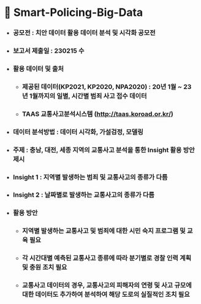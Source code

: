 # 👮 Smart-Policing-Big-Data
- ### 공모전 : 치안 데이터 활용 데이터 분석 및 시각화 공모전
- ### 보고서 제출일 : 230215 수
- ### 활용 데이터 및 출처 
   - ### 제공된 데이터(KP2021, KP2020, NPA2020) : 20년 1월 ~ 23년 1월까지의 일별, 시간별 범죄 사고 접수 데이터
   - ### TAAS 교통사고분석시스템 (http://taas.koroad.or.kr/)
- ### 데이터 분석방법 : 데이터 시각화, 가설검정, 모델링
- ### 주제 : 충남, 대전, 세종 지역의 교통사고 분석을 통한 Insight 활용 방안 제시
- ### Insight 1 : 지역별 발생하는 범죄 및 교통사고의 종류가 다름
- ### Insight 2 : 날짜별로 발생하는 교통사고의 종류가 다름
- ### 활용 방안
   - ### 지역별 발생하는 교통사고 및 범죄에 대한 시민 숙지 프로그램 및 교육 필요
   - ### 각 시간대별 예측된 교통사고 종류에 따라 분기별로 경찰 인력 계획 및 충원 조치 필요
   - ### 교통사고 데이터의 경우, 교통사고의 피해자의 연령 및 사고 규모에 대한 데이터도 추가하여 분석하여 해당 도로의 실질적인 조치 필요

